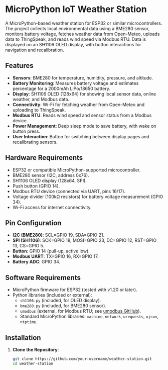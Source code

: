 # MicroPython IoT Weather Station

A MicroPython-based weather station for ESP32 or similar microcontrollers. The project collects local environmental data using a BME280 sensor, monitors battery voltage, fetches weather data from Open-Meteo, uploads data to ThingSpeak, and reads wind speed via Modbus RTU. Data is displayed on an SH1106 OLED display, with button interactions for navigation and recalibration.

## Features
- **Sensors**: BME280 for temperature, humidity, pressure, and altitude.
- **Battery Monitoring**: Measures battery voltage and estimates percentage for a 2000mAh LiPo/18650 battery.
- **Display**: SH1106 OLED (128x64) for showing local sensor data, online weather, and Modbus data.
- **Connectivity**: Wi-Fi for fetching weather from Open-Meteo and uploading to ThingSpeak.
- **Modbus RTU**: Reads wind speed and sensor status from a Modbus device.
- **Power Management**: Deep sleep mode to save battery, with wake on button press.
- **User Interaction**: Button for switching between display pages and recalibrating sensors.

## Hardware Requirements
- ESP32 or compatible MicroPython-supported microcontroller.
- BME280 sensor (I2C, address 0x76).
- SH1106 OLED display (128x64, SPI).
- Push button (GPIO 14).
- Modbus RTU device (connected via UART, pins 16/17).
- Voltage divider (100kΩ resistors) for battery voltage measurement (GPIO 34).
- Wi-Fi access for internet connectivity.

## Pin Configuration
- **I2C (BME280)**: SCL=GPIO 19, SDA=GPIO 21.
- **SPI (SH1106)**: SCK=GPIO 18, MOSI=GPIO 23, DC=GPIO 12, RST=GPIO 13, CS=GPIO 5.
- **Button**: GPIO 14 (pull-up, active low).
- **Modbus UART**: TX=GPIO 16, RX=GPIO 17.
- **Battery ADC**: GPIO 34.

## Software Requirements
- MicroPython firmware for ESP32 (tested with v1.20 or later).
- Python libraries (included or external):
  - `sh1106.py` (included, for OLED display).
  - `bme280.py` (included, for BME280 sensor).
  - `umodbus` (external, for Modbus RTU; see [umodbus GitHub](https://github.com/brainelectronics/micropython-modbus)).
  - Standard MicroPython libraries: `machine`, `network`, `urequests`, `ujson`, `ntptime`.

## Installation
1. **Clone the Repository**:
   ```bash
   git clone https://github.com/your-username/weather-station.git
   cd weather-station

